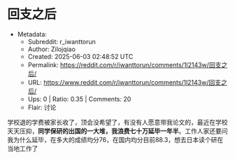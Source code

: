 # 回支之后

- Metadata:
  - Subreddit: r_iwanttorun
  - Author: Zilojqiao
  - Created: 2025-06-03 02:48:52 UTC
  - Permalink: https://reddit.com/r/iwanttorun/comments/1l2143w/回支之后/
  - URL: https://www.reddit.com/r/iwanttorun/comments/1l2143w/回支之后/
  - Ups: 0 | Ratio: 0.35 | Comments: 20
  - Flair: 讨论


学校退的学费被家长收了，顶会没希望了，有没有人愿意带我论文的，最近在学校天天压抑，**同学保研的出国的一大堆，我浪费七十万延毕一年半**。工作人家还要问我为什么延毕，在多大的成绩均分76，在国内均分目前88.3，想去日本读个研在当地工作了

